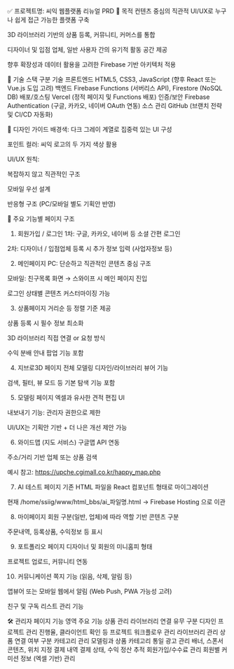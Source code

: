 ✅ 프로젝트명: 씨익 웹플랫폼 리뉴얼 PRD
🎯 목적
컨텐츠 중심의 직관적 UI/UX로 누구나 쉽게 접근 가능한 플랫폼 구축

3D 라이브러리 기반의 상품 등록, 커뮤니티, 커머스를 통합

디자이너 및 입점 업체, 일반 사용자 간의 유기적 활동 공간 제공

향후 확장성과 데이터 활용을 고려한 Firebase 기반 아키텍처 적용

🔧 기술 스택
구분	기술
프론트엔드	HTML5, CSS3, JavaScript (향후 React 또는 Vue.js 도입 고려)
백엔드	Firebase Functions (서버리스 API), Firestore (NoSQL DB)
배포/호스팅	Vercel (정적 페이지 및 Functions 배포)
인증/보안	Firebase Authentication (구글, 카카오, 네이버 OAuth 연동)
소스 관리	GitHub (브랜치 전략 및 CI/CD 자동화)

🎨 디자인 가이드
배경색: 다크 그레이 계열로 집중력 있는 UI 구성

포인트 컬러: 씨익 로고의 두 가지 색상 활용

UI/UX 원칙:

복잡하지 않고 직관적인 구조

모바일 우선 설계

반응형 구조 (PC/모바일 별도 기획안 반영)

🧩 주요 기능별 페이지 구조
1. 회원가입 / 로그인
1차: 구글, 카카오, 네이버 등 소셜 간편 로그인

2차: 디자이너 / 입점업체 등록 시 추가 정보 입력 (사업자정보 등)

2. 메인페이지
PC: 단순하고 직관적인 콘텐츠 중심 구조

모바일: 친구목록 화면 → 스와이프 시 메인 페이지 진입

로그인 상태별 콘텐츠 커스터마이징 가능

3. 상품페이지
거리순 등 정렬 기준 제공

상품 등록 시 필수 정보 최소화

3D 라이브러리 직접 연결 or 요청 방식

수익 분배 안내 팝업 기능 포함

4. 지브로3D 페이지
전체 모델링 디자인/라이브러리 뷰어 기능

검색, 필터, 뷰 모드 등 기본 탐색 기능 포함

5. 모델링 페이지
엑셀과 유사한 견적 편집 UI

내보내기 기능: 관리자 권한으로 제한

UI/UX는 기획안 기반 + 더 나은 개선 제안 가능

6. 와이드맵 (지도 서비스)
구글맵 API 연동

주소/거리 기반 업체 또는 상품 검색

예시 참고: https://upche.cgimall.co.kr/happy_map.php

7. AI 테스트 페이지
기존 HTML 파일을 React 컴포넌트 형태로 마이그레이션

현재 /home/ssiig/www/html_bbs/ai_파일명.html → Firebase Hosting 으로 이관

8. 마이페이지
회원 구분(일반, 업체)에 따라 역할 기반 콘텐츠 구분

주문내역, 등록상품, 수익정보 등 표시

9. 포트폴리오 페이지
디자이너 및 회원의 미니홈피 형태

프로젝트 업로드, 커뮤니티 연동

10. 커뮤니케이션
쪽지 기능 (읽음, 삭제, 알림 등)

앱뷰어 또는 모바일 웹에서 알림 (Web Push, PWA 가능성 고려)

친구 및 구독 리스트 관리 기능

🛠️ 관리자 페이지 기능
영역	주요 기능
상품 관리	라이브러리 연결 유무 구분
디자인 프로젝트 관리	진행율, 클라이언트 확인 등 프로젝트 워크플로우 관리
라이브러리 관리	상품 연결 여부 구분
카테고리 관리	모델링과 상품 카테고리 통일
광고 관리	배너, 스폰서 콘텐츠, 위치 지정
결제 내역	결제 상태, 수익 정산 추적
회원가입/수수료 관리	회원별 커미션 정보 (엑셀 기반) 관리